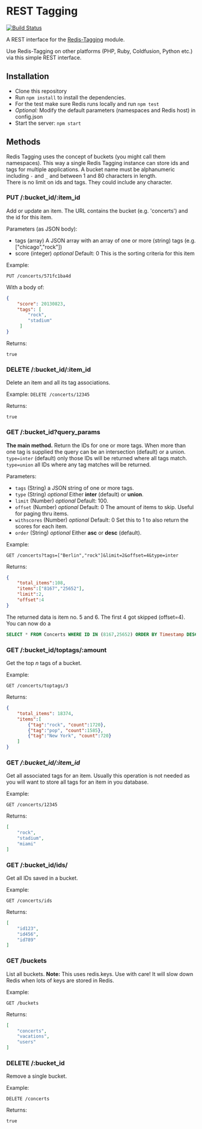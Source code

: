 # REST Tagging

[![Build Status](https://secure.travis-ci.org/smrchy/rest-tagging.png?branch=master)](http://travis-ci.org/smrchy/rest-tagging)

A REST interface for the [Redis-Tagging](https://github.com/smrchy/redis-tagging) module.

Use Redis-Tagging on other platforms (PHP, Ruby, Coldfusion, Python etc.) via this simple REST interface.


## Installation

* Clone this repository
* Run `npm install` to install the dependencies.
* For the test make sure Redis runs locally and run `npm test`
* *Optional:* Modify the default parameters (namespaces and Redis host) in config.json
* Start the server: `npm start`


## Methods

Redis Tagging uses the concept of buckets (you might call them namespaces). This way a single Redis Tagging instance can store ids and tags for multiple applications.
A bucket name must be alphanumeric including `-` and `_` and between 1 and 80 characters in length.  
There is no limit on ids and tags. They could include any character.

### PUT /:bucket_id/:item_id

Add or update an item. The URL contains the bucket (e.g. 'concerts') and the id for this item.

Parameters (as JSON body):

* tags (array) A JSON array with an array of one or more (string) tags (e.g. ["chicago","rock"])
* score (integer) *optional* Default: 0 This is the sorting criteria for this item


Example:

`PUT /concerts/571fc1ba4d`

With a body of:

```json
{
    "score": 20130823,
    "tags": [
        "rock",
        "stadium"
     ]
}
```

Returns:

`true`

### DELETE /:bucket_id/:item_id

Delete an item and all its tag associations.

Example: `DELETE /concerts/12345`

Returns:

`true`

### GET /:bucket_id?query_params

**The main method.** Return the IDs for one or more tags. When more than one tag is supplied the query can be an intersection (default) or a union.  
`type=inter` (default) only those IDs will be returned where all tags match.  
`type=union` all IDs where any tag matches will be returned.

Parameters:

- `tags` (String) a JSON string of one or more tags.
- `type` (String) *optional* Either **inter** (default) or **union**.
- `limit` (Number) *optional* Default: 100.
- `offset` (Number) *optional* Default: 0 The amount of items to skip. Useful for paging thru items.
- `withscores` (Number) *optional* Default: 0 Set this to 1 to also return the scores for each item.
- `order` (String) *optional* Either **asc** or **desc** (default).

Example:

`GET /concerts?tags=["Berlin","rock"]&limit=2&offset=4&type=inter`

Returns: 

```json
{
    "total_items":108,
    "items":["8167","25652"],
    "limit":2,
    "offset":4
}
```

The returned data is item no. 5 and 6. The first 4 got skipped (offset=4). You can now do a

```sql
SELECT * FROM Concerts WHERE ID IN (8167,25652) ORDER BY Timestamp DESC
```


### GET /:bucket_id/toptags/:amount

Get the top *n* tags of a bucket.

Example:

`GET /concerts/toptags/3`

Returns:

```json
{
    "total_items": 18374,
    "items":[
        {"tag":"rock", "count":1720},
        {"tag":"pop", "count":1585},
        {"tag":"New York", "count":720}
    ]
}
```

### GET */:bucket_id/:item_id*

Get all associated tags for an item. Usually this operation is not needed as you will want to store all tags for an item in you database.

Example:

`GET /concerts/12345`

Returns:

```json
[
    "rock",
    "stadium",
    "miami"
]
```

### GET /:bucket_id/ids/

Get all IDs saved in a bucket.

Example:

`GET /concerts/ids`

Returns:

```json
[
    "id123",
    "id456",
    "id789"
]
```

### GET /buckets

List all buckets.
**Note:** This uses redis.keys. Use with care! It will slow down Redis when lots of keys are stored in Redis.

Example:

`GET /buckets`

Returns:

```json
[
    "concerts",
    "vacations",
    "users"
]
```



### DELETE /:bucket_id

Remove a single bucket.

Example:

`DELETE /concerts`

Returns:

`true`

